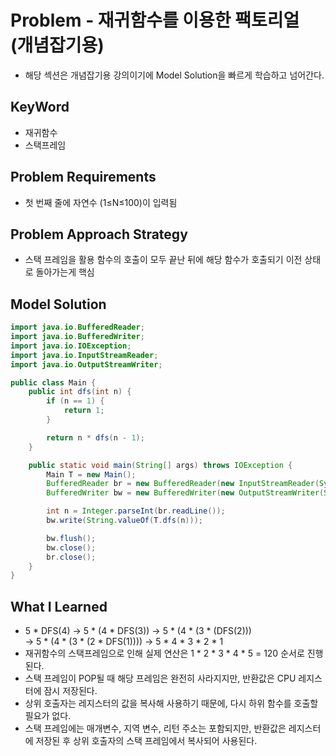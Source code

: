 # Problem - 재귀함수를 이용한 팩토리얼 (개념잡기용)

- 해당 섹션은 개념잡기용 강의이기에 Model Solution을 빠르게 학습하고 넘어간다.

## KeyWord

- 재귀함수
- 스택프레임

## Problem Requirements

- 첫 번째 줄에 자연수 (1≤N≤100)이 입력됨

## Problem Approach Strategy

- 스택 프레임을 활용 함수의 호출이 모두 끝난 뒤에 해당 함수가 호출되기 이전 상태로 돌아가는게 핵심

## Model Solution

```java
import java.io.BufferedReader;
import java.io.BufferedWriter;
import java.io.IOException;
import java.io.InputStreamReader;
import java.io.OutputStreamWriter;

public class Main {
	public int dfs(int n) {
		if (n == 1) {
			return 1;
		}

		return n * dfs(n - 1);
	}

	public static void main(String[] args) throws IOException {
		Main T = new Main();
		BufferedReader br = new BufferedReader(new InputStreamReader(System.in));
		BufferedWriter bw = new BufferedWriter(new OutputStreamWriter(System.out));

		int n = Integer.parseInt(br.readLine());
		bw.write(String.valueOf(T.dfs(n)));

		bw.flush();
		bw.close();
		br.close();
	}
}
```

## What I Learned

- 5 * DFS(4) -> 5 * (4 * DFS(3)) -> 5 * (4 * (3 * (DFS(2)))  
  -> 5 * (4 * (3 * (2 * DFS(1)))) -> 5 * 4 * 3 * 2 * 1
- 재귀함수의 스택프레임으로 인해 실제 연산은 1 * 2 * 3 * 4 * 5 = 120 순서로 진행된다.
- 스택 프레임이 POP될 때 해당 프레임은 완전히 사라지지만, 반환값은 CPU 레지스터에 잠시 저장된다.
- 상위 호출자는 레지스터의 값을 복사해 사용하기 때문에, 다시 하위 함수를 호출할 필요가 없다.
- 스택 프레임에는 매개변수, 지역 변수, 리턴 주소는 포함되지만, 반환값은 레지스터에 저장된 후 상위 호출자의 스택 프레임에서 복사되어 사용된다.
